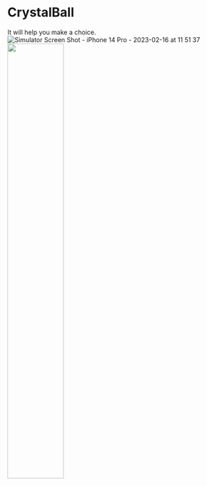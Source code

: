 # CrystalBall
It will help you make a choice.
![Simulator Screen Shot - iPhone 14 Pro - 2023-02-16 at 11 51 37](https://user-images.githubusercontent.com/122404100/219315184-86833a60-8ac9-4665-a964-ee6cfcbbf9f0.png)
<img src="[path/to/screenshot.png](https://user-images.githubusercontent.com/122404100/219315184-86833a60-8ac9-4665-a964-ee6cfcbbf9f0.png)" width="50%">
